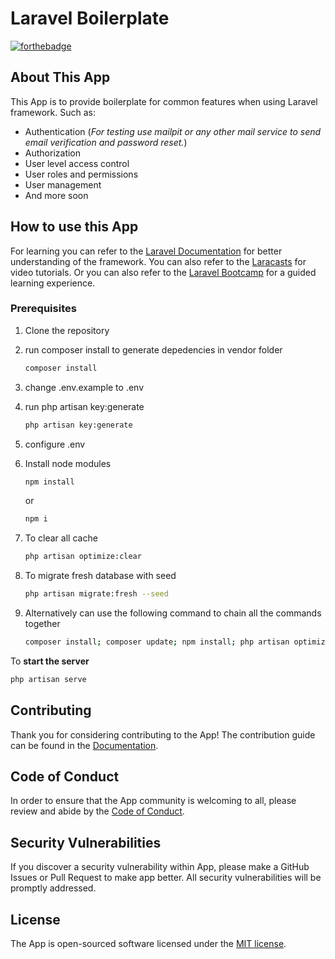 # Laravel Boilerplate

[![forthebadge](https://forthebadge.com/images/badges/built-with-love.svg)](https://forthebadge.com)

## About This App

This App is to provide boilerplate for common features when using Laravel framework. Such as:

- Authentication (*For testing use mailpit or any other mail service to send email verification and password reset.*)
- Authorization
- User level access control
- User roles and permissions
- User management
- And more soon

## How to use this App

For learning you can refer to the [Laravel Documentation](https://laravel.com/docs) for better understanding of the framework. You can also refer to the [Laracasts](https://laracasts.com) for video tutorials. Or you can also refer to the [Laravel Bootcamp](https://bootcamp.laravel.com) for a guided learning experience.

### Prerequisites

1. Clone the repository
2. run composer install to generate depedencies in vendor folder

    ```bash
    composer install
    ```

3. change .env.example to .env
4. run php artisan key:generate

    ```bash
    php artisan key:generate
    ```

5. configure .env
6. Install node modules

    ```bash
    npm install
    ```

    or

    ```bash
    npm i
    ```

7. To clear all cache

    ```bash
    php artisan optimize:clear
    ```

8. To migrate fresh database with seed

    ```bash
    php artisan migrate:fresh --seed
    ```

9. Alternatively can use the following command to chain all the commands together

    ```bash
    composer install; composer update; npm install; php artisan optimize:clear; php artisan migrate:fresh --seed
    ```

To **start the server**

```bash
php artisan serve
```

## Contributing

Thank you for considering contributing to the App! The contribution guide can be found in the [Documentation](https://laravel.com/docs/contributions).

## Code of Conduct

In order to ensure that the App community is welcoming to all, please review and abide by the [Code of Conduct](https://laravel.com/docs/contributions#code-of-conduct).

## Security Vulnerabilities

If you discover a security vulnerability within App, please make a GitHub Issues or Pull Request to make app better. All security vulnerabilities will be promptly addressed.

## License

The App is open-sourced software licensed under the [MIT license](https://opensource.org/licenses/MIT).
